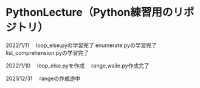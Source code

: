 # PythonLecture（Python練習用のリポジトリ）
2022/1/11
　loop_else.pyの学習完了
  enumerate.pyの学習完了
  list_comprehension.pyの学習完了

2022/1/10
　loop_else.pyを作成
　range,waile.py作成完了

2021/12/31
　rangeの作成途中


